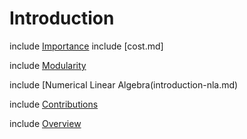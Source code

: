 Introduction
============


include [Importance](importance.md)
include [cost.md]

include [Modularity](modularity.md)

include [Numerical Linear Algebra(introduction-nla.md)

include [Contributions](contributions.md)

include [Overview](overview.md)
